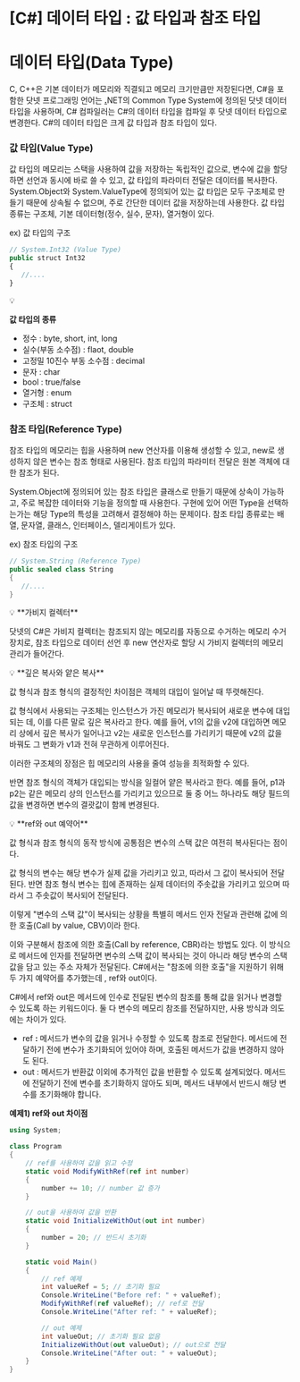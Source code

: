 # [C#] 데이터 타입 : 값 타입과 참조 타입

# **데이터 타입(Data Type)**

C, C++은 기본 데이터가 메모리와 직결되고 메모리 크기만큼만 저장된다면, C#을 포함한 닷넷 프로그래밍 언어는 [**.**](http://msdn.microsoft.com/ko-kr/library/2hf02550(v=VS.90).aspx)NET의 Common Type System에 정의된 닷넷 데이터 타입을 사용하며, C# 컴파일러는 C#의 데이터 타입을 컴파일 후 닷넷 데이터 타입으로 변경한다. C#의 데이터 타입은 크게 값 타입과 참조 타입이 있다.

### **값 타입**(Value Type)

값 타입의 메모리는 스택을 사용하여 값을 저장하는 독립적인 값으로, 변수에 값을 할당하면 선언과 동시에 바로 쓸 수 있고, 값 타입의 파라미터 전달은 데이터를 복사한다.
System.Object와 System.ValueType에 정의되어 있는 값 타입은 모두 구조체로 만들기 때문에 상속될 수 없으며, 주로 간단한 데이터 값을 저장하는데 사용한다. 값 타입 종류는 구조체, 기본 데이터형(정수, 실수, 문자), 열거형이 있다.

ex) 값 타입의 구조

```jsx
// System.Int32 (Value Type)
public struct Int32 
{ 
   //....
}
```

<aside>
💡

**값 타입의 종류**

- 정수 : byte, short, int, long
- 실수(부동 소수점) : flaot, double
- 고정밀 10진수 부동 소수점 : decimal
- 문자 : char
- bool : true/false
- 열거형 : enum
- 구조체 : struct
</aside>

### **참조 타입**(Reference Type)

참조 타입의 메모리는 힙을 사용하며 new 연산자를 이용해 생성할 수 있고, new로 생성하지 않은 변수는 참조 형태로 사용된다. 참조 타입의 파라미터 전달은 원본 객체에 대한 참조가 된다. 

System.Object에 정의되어 있는 참조 타입은 클래스로 만들기 때문에 상속이 가능하고, 주로 복잡한 데이터와 기능을 정의할 때 사용한다. 구현에 있어 어떤 Type을 선택하는가는 해당 Type의 특성을 고려해서 결정해야 하는 문제이다. 참조 타입 종류로는 배열, 문자열, 클래스, 인터페이스, 델리게이트가 있다.

ex) 참조 타입의 구조

```csharp
// System.String (Reference Type)
public sealed class String 
{
   //....
}
```

<aside>
💡 **가비지 컬렉터**

닷넷의 C#은 가비지 컬렉터는 참조되지 않는 메모리를 자동으로 수거하는 메모리 수거 장치로, 참조 타입으로 데이터 선언 후 new 연산자로 할당 시 가비지 컬렉터의 메모리 관리가 들어간다.

</aside>

<aside>
💡 **깊은 복사와 얕은 복사**

값 형식과 참조 형식의 결정적인 차이점은 객체의 대입이 일어날 때 뚜렷해진다.

값 형식에서 사용되는 구조체는 인스턴스가 가진 메모리가 복사되어 새로운 변수에 대입되는 데, 이를 다른 말로 깊은 복사라고 한다.  예를 들어, v1의 값을 v2에 대입하면 메모리 상에서 깊은 복사가 일어나고 v2는 새로운 인스턴스를 가리키기 때문에 v2의 값을 바꿔도 그 변화가 v1과 전혀 무관하게 이루어진다.

이러한 구조체의 장점은 힙 메모리의 사용을 줄여 성능을 최적화할 수 있다.

반면 참조 형식의 객체가 대입되는 방식을 일컬어 얕은 복사라고 한다. 예를 들어,  p1과 p2는 같은 메모리 상의 인스턴스를 가리키고 있으므로 둘 중 어느 하나라도 해당 필드의 값을 변경하면 변수의 결괏값이 함께 변경된다.

</aside>

<aside>
💡 **ref와 out 예약어**

값 형식과 참조 형식의 동작 방식에 공통점은 변수의 스택 값은 여전히 복사된다는 점이다.

값 형식의 변수는 해당 변수가 실제 값을 가리키고 있고, 따라서 그 값이 복사되어 전달된다. 반면 참조 형식 변수는 힙에 존재하는 실제 데이터의 주솟값을 가리키고 있으며 따라서 그 주솟값이 복사되어 전달된다.

이렇게 "변수의 스택 값"이 복사되는 상황을 특별히 메서드 인자 전달과 관련해 값에 의한 호출(Call by value, CBV)이라 한다.

이와 구분해서 참조에 의한 호출(Call by reference, CBR)라는 방법도 있다. 이 방식으로 메서드에 인자를 전달하면 변수의 스택 값이 복사되는 것이 아니라 해당 변수의 스택 값을 담고 있는 주소 자체가 전달된다. C#에서는 "참조에 의한 호출"을 지원하기 위해 두 가지 예약어를 추가했는데 , ref와 out이다. 

C#에서 ref와 out은 메서드에 인수로 전달된 변수의 참조를 통해 값을 읽거나 변경할 수 있도록 하는 키워드이다. 둘 다 변수의 메모리 참조를 전달하지만, 사용 방식과 의도에는 차이가 있다.

- ref **:** 메서드가 변수의 값을 읽거나 수정할 수 있도록 참조로 전달한다. 메서드에 전달하기 전에 변수가 초기화되어 있어야 하며, 호출된 메서드가 값을 변경하지 않아도 된다.
- out : 메서드가 반환값 이외에 추가적인 값을 반환할 수 있도록 설계되었다. 메서드에 전달하기 전에 변수를 초기화하지 않아도 되며, 메서드 내부에서 반드시 해당 변수를 초기화해야 합니다.

</aside>

**예제1) ref와 out 차이점**

```csharp
using System;

class Program
{
    // ref를 사용하여 값을 읽고 수정
    static void ModifyWithRef(ref int number)
    {
        number += 10; // number 값 증가
    }

    // out을 사용하여 값을 반환
    static void InitializeWithOut(out int number)
    {
        number = 20; // 반드시 초기화
    }

    static void Main()
    {
        // ref 예제
        int valueRef = 5; // 초기화 필요
        Console.WriteLine("Before ref: " + valueRef);
        ModifyWithRef(ref valueRef); // ref로 전달
        Console.WriteLine("After ref: " + valueRef);

        // out 예제
        int valueOut; // 초기화 필요 없음
        InitializeWithOut(out valueOut); // out으로 전달
        Console.WriteLine("After out: " + valueOut);
    }
}
```